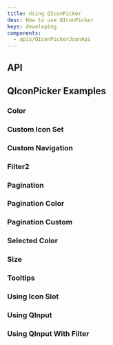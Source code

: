 ```yaml
---
title: Using QIconPicker
desc: How to use QIconPicker
keys: developing
components:
  - apis/QIconPickerJsonApi
---
```

## API
<q-icon-picker-json-api />

## QIconPicker Examples
### Color
<example-viewer
  title=""
  file="Color"
  codepen-title="QIconPicker"
/>

### Custom Icon Set
<example-viewer
  title=""
  file="CustomIconSet"
  codepen-title="QIconPicker"
/>

### Custom Navigation
<example-viewer
title=""
file="CustomNavigation"
codepen-title="QIconPicker"
/>

### Filter2
<example-viewer
title=""
file="Filter2"
codepen-title="QIconPicker"
/>

### Pagination
<example-viewer
title=""
file="Pagination"
codepen-title="QIconPicker"
/>

### Pagination Color
<example-viewer
title=""
file="PaginationColor"
codepen-title="QIconPicker"
/>

### Pagination Custom
<example-viewer
title=""
file="PaginationCustom"
codepen-title="QIconPicker"
/>


### Selected Color
<example-viewer
title=""
file="SelectedColor"
codepen-title="QIconPicker"
/>


### Size
<example-viewer
title=""
file="Size"
codepen-title="QIconPicker"
/>

### Tooltips
<example-viewer
title=""
file="Tooltips"
codepen-title="QIconPicker"
/>

### Using Icon Slot
<example-viewer
title=""
file="UsingIconSlot"
codepen-title="QIconPicker"
/>

### Using QInput
<example-viewer
title=""
file="UsingQInput"
codepen-title="QIconPicker"
/>

### Using QInput With Filter
<example-viewer
title=""
file="UsingQInputWithFilter"
codepen-title="QIconPicker"
/>
